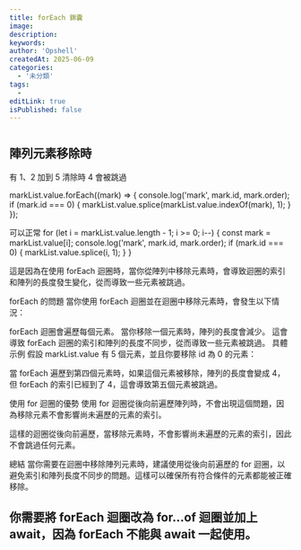 ```yaml
---
title: forEach 錦囊
image:
description:
keywords:
author: 'Opshell'
createdAt: 2025-06-09
categories:
  - '未分類'
tags:
  -
editLink: true
isPublished: false
---
```


#

## 陣列元素移除時
有 1、2 加到 5 清除時  4 會被跳過

markList.value.forEach((mark) => {
    console.log('mark', mark.id, mark.order);
    if (mark.id === 0) {
        markList.value.splice(markList.value.indexOf(mark), 1);
    }
});

可以正常
for (let i = markList.value.length - 1; i >= 0; i--) {
    const mark = markList.value[i];
    console.log('mark', mark.id, mark.order);
    if (mark.id === 0) {
        markList.value.splice(i, 1);
    }
}

這是因為在使用 forEach 迴圈時，當你從陣列中移除元素時，會導致迴圈的索引和陣列的長度發生變化，從而導致一些元素被跳過。

forEach 的問題
當你使用 forEach 迴圈並在迴圈中移除元素時，會發生以下情況：

forEach 迴圈會遍歷每個元素。
當你移除一個元素時，陣列的長度會減少。
這會導致 forEach 迴圈的索引和陣列的長度不同步，從而導致一些元素被跳過。
具體示例
假設 markList.value 有 5 個元素，並且你要移除 id 為 0 的元素：

當 forEach 遍歷到第四個元素時，如果這個元素被移除，陣列的長度會變成 4，但 forEach 的索引已經到了 4，這會導致第五個元素被跳過。

使用 for 迴圈的優勢
使用 for 迴圈從後向前遍歷陣列時，不會出現這個問題，因為移除元素不會影響尚未遍歷的元素的索引。

這樣的迴圈從後向前遍歷，當移除元素時，不會影響尚未遍歷的元素的索引，因此不會跳過任何元素。

總結
當你需要在迴圈中移除陣列元素時，建議使用從後向前遍歷的 for 迴圈，以避免索引和陣列長度不同步的問題。這樣可以確保所有符合條件的元素都能被正確移除。

## 你需要將 forEach 迴圈改為 for...of 迴圈並加上 await，因為 forEach 不能與 await 一起使用。
